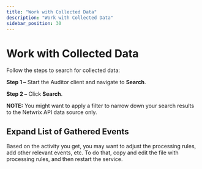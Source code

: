 ```yaml
---
title: "Work with Collected Data"
description: "Work with Collected Data"
sidebar_position: 30
---
```


# Work with Collected Data

Follow the steps to search for collected data:

**Step 1 –** Start the Auditor client and navigate to **Search**.

**Step 2 –** Click **Search**.

**NOTE:** You might want to apply a filter to narrow down your search results to the Netwrix API
data source only.

## Expand List of Gathered Events

Based on the activity you get, you may want to adjust the processing rules, add other relevant
events, etc. To do that, copy and edit the file with processing rules, and then restart the service.
